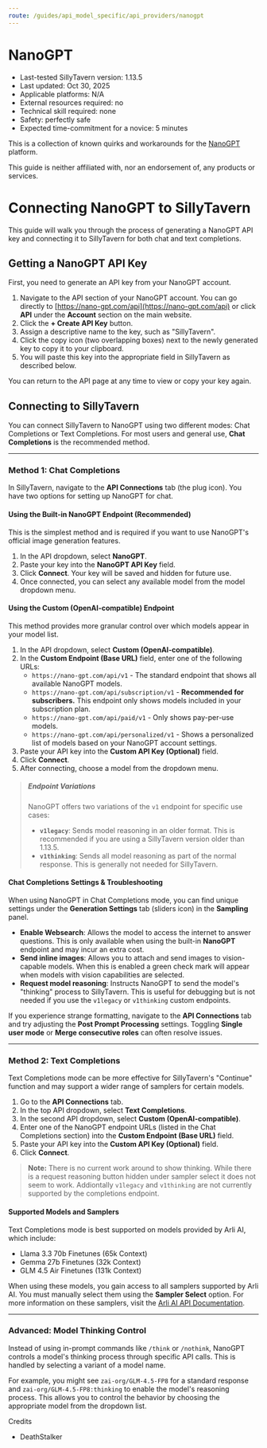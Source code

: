 ```yaml
---
route: /guides/api_model_specific/api_providers/nanogpt
---
```


# NanoGPT

- Last-tested SillyTavern version: 1.13.5
- Last updated: Oct 30, 2025
- Applicable platforms: N/A
- External resources required: no
- Technical skill required: none
- Safety: perfectly safe
- Expected time-commitment for a novice: 5 minutes

This is a collection of known quirks and workarounds for the [NanoGPT](https://nano-gpt.com/) platform.

This guide is neither affiliated with, nor an endorsement of, any products or services.

# Connecting NanoGPT to SillyTavern

This guide will walk you through the process of generating a NanoGPT API key and connecting it to SillyTavern for both chat and text completions.

## Getting a NanoGPT API Key

First, you need to generate an API key from your NanoGPT account.

1.  Navigate to the API section of your NanoGPT account. You can go directly to [https://nano-gpt.com/api](https://nano-gpt.com/api) or click **API** under the **Account** section on the main website.
2.  Click the **+ Create API Key** button.
3.  Assign a descriptive name to the key, such as "SillyTavern".
4.  Click the copy icon (two overlapping boxes) next to the newly generated key to copy it to your clipboard.
5.  You will paste this key into the appropriate field in SillyTavern as described below.

You can return to the API page at any time to view or copy your key again.

## Connecting to SillyTavern

You can connect SillyTavern to NanoGPT using two different modes: Chat Completions or Text Completions. For most users and general use, **Chat Completions** is the recommended method.

---

### Method 1: Chat Completions

In SillyTavern, navigate to the **API Connections** tab (the plug icon). You have two options for setting up NanoGPT for chat.

#### Using the Built-in NanoGPT Endpoint (Recommended)

This is the simplest method and is required if you want to use NanoGPT's official image generation features.

1.  In the API dropdown, select **NanoGPT**.
2.  Paste your key into the **NanoGPT API Key** field.
3.  Click **Connect**. Your key will be saved and hidden for future use.
4.  Once connected, you can select any available model from the model dropdown menu.

#### Using the Custom (OpenAI-compatible) Endpoint

This method provides more granular control over which models appear in your model list.

1.  In the API dropdown, select **Custom (OpenAI-compatible)**.
2.  In the **Custom Endpoint (Base URL)** field, enter one of the following URLs:
    *   `https://nano-gpt.com/api/v1` - The standard endpoint that shows all available NanoGPT models.
    *   `https://nano-gpt.com/api/subscription/v1` - **Recommended for subscribers.** This endpoint only shows models included in your subscription plan.
    *   `https://nano-gpt.com/api/paid/v1` - Only shows pay-per-use models.
    *   `https://nano-gpt.com/api/personalized/v1` - Shows a personalized list of models based on your NanoGPT account settings.
3.  Paste your API key into the **Custom API Key (Optional)** field.
4.  Click **Connect**.
5.  After connecting, choose a model from the dropdown menu.

> ##### Endpoint Variations
> NanoGPT offers two variations of the `v1` endpoint for specific use cases:
> *   **`v1legacy`**: Sends model reasoning in an older format. This is recommended if you are using a SillyTavern version older than 1.13.5.
> *   **`v1thinking`**: Sends all model reasoning as part of the normal response. This is generally not needed for SillyTavern.

#### Chat Completions Settings & Troubleshooting

When using NanoGPT in Chat Completions mode, you can find unique settings under the **Generation Settings** tab (sliders icon) in the **Sampling** panel.

*   **Enable Websearch**: Allows the model to access the internet to answer questions. This is only available when using the built-in **NanoGPT** endpoint and may incur an extra cost.
*   **Send inline images**: Allows you to attach and send images to vision-capable models. When this is enabled a green check mark will appear when models with vision capabilities are selected.
*   **Request model reasoning**: Instructs NanoGPT to send the model's "thinking" process to SillyTavern. This is useful for debugging but is not needed if you use the `v1legacy` or `v1thinking` custom endpoints.

If you experience strange formatting, navigate to the **API Connections** tab and try adjusting the **Post Prompt Processing** settings. Toggling **Single user mode** or **Merge consecutive roles** can often resolve issues.

---

### Method 2: Text Completions

Text Completions mode can be more effective for SillyTavern's "Continue" function and may support a wider range of samplers for certain models.

1.  Go to the **API Connections** tab.
2.  In the top API dropdown, select **Text Completions**.
3.  In the second API dropdown, select **Custom (OpenAI-compatible)**.
4.  Enter one of the NanoGPT endpoint URLs (listed in the Chat Completions section) into the **Custom Endpoint (Base URL)** field.
5.  Paste your API key into the **Custom API Key (Optional)** field.
6.  Click **Connect**.

> **Note:** There is no current work around to show thinking. While there is a request reasoning button hidden under sampler select it does not seem to work. Addiontally `v1legacy` and `v1thinking` are not currently supported by the completions endpoint.

#### Supported Models and Samplers

Text Completions mode is best supported on models provided by Arli AI, which include:
*   Llama 3.3 70b Finetunes (65k Context)
*   Gemma 27b Finetunes (32k Context)
*   GLM 4.5 Air Finetunes (131k Context)

When using these models, you gain access to all samplers supported by Arli AI. You must manually select them using the **Sampler Select** option. For more information on these samplers, visit the [Arli AI API Documentation](https://www.arliai.com/docs/api?lang=en).

---

### Advanced: Model Thinking Control

Instead of using in-prompt commands like `/think` or `/nothink`, NanoGPT controls a model's thinking process through specific API calls. This is handled by selecting a variant of a model name.

For example, you might see `zai-org/GLM-4.5-FP8` for a standard response and `zai-org/GLM-4.5-FP8:thinking` to enable the model's reasoning process. This allows you to control the behavior by choosing the appropriate model from the dropdown list.

Credits

- DeathStalker